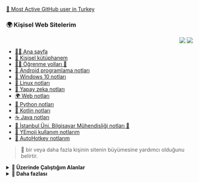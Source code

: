 

[🥇 Most Active GitHub user in Turkey](https://commits.top/turkey.html)

### 🌍 Kişisel Web Sitelerim

<p align="right">
    <img align="center" src="https://github-readme-stats.vercel.app/api?username=yedhrab&show_icons=true&theme=gruvbox">
    <img align="center" src="https://github-readme-stats.vercel.app/api/top-langs?username=yedhrab&layout=compact&theme=gruvbox&hide=jupyter%20notebook,html&langs_count=7">
</p>

- [🙋‍♂️ Ana sayfa](https://www.yemreak.com)
- [📖 Kişisel kütüphanem](https://lib.yemreak.com)
- [👨‍🏫 Öğrenme yolları 🤝](https://learn.yemreak.com)
- [📲 Android programlama notları](https://android.yemreak.com)
- [🎇 Windows 10 notları](https://windows.yemreak.com)
- [🐧 Linux notları](https://linux.yemreak.com)
- [🧠 Yapay zeka notları](https://ai.yemreak.com)
- [🌍 Web notları](https://web.yemreak.com)
- [🐍 Python notları](https://python.yemreak.com)
- [🎃 Kotlin notları](https://kotlin.yemreak.com)
- [☕ Java notları](https://java.yemreak.com)
- [🏫 İstanbul Üni. Bilgisayar Mühendisliği notları 🤝](https://iuce.yemreak.com)
- [🚀 YEmoji kullanım notlarım](https://emoji.yemreak.com)
- [💫 AutoHotkey notlarım](https://ahk.yemreak.com)


> 🤝 bir veya daha fazla kişinin sitenin büyümesine yardımcı olduğunu belirtir.

<details>
    <summary><b>🌟 Üzerinde Çalıştığım Alanlar</b></summary>
  <br>

  - 🐍 Python: websocket_client, request, mouse, keyboard, instabot, pynput, logger, colorlog, subprocess, pathlib, os, platform, selenium, threding, oop, CI, pytest, unittest, doctest, package, ahk-wrapper
  - 👨‍💻 Autohotkey: YHotkeys, window automation (show, hide, pin, transparent), clipboard, hotkey, hotstring, menubar, icon
  - ☕ Java / Kotlin: Thread, Listeners, JavaFX, RoomDB, Broadcast, Intent, Activity, Events, RcycleView, CardView
  - 🌃 VS Code: Theme extension, shortcuts, syntax extensions
  - 🌄 Intellij: Theme extension, VS Code Keymap shortcuts

  > 💁‍♂️ Daha detaylı bilgi için [🌟 YEmreAK.com](https://lib.yemreak.com/programlama) üzerindeki sayfalarıma bakabilirsiniz

</details>

<details>
    <summary><b>🧐 Daha fazlası</b></summary>
  <br>

  - 💁‍♂️ Bence bu kadarı yeterli, daha detaylı bilgi için [🌟 YEmreAK.com](https://yemreak.com) üzerindeki sayfalarıma bakabilirsiniz

</details>

<!--
**yedhrab/yedhrab** is a ✨ _special_ ✨ repository because its `README.md` (this file) appears on your GitHub profile.

Here are some ideas to get you started:

- 🔭 I’m currently working on ...
- 🌱 I’m currently learning ...
- 👯 I’m looking to collaborate on ...
- 🤔 I’m looking for help with ...
- 💬 Ask me about ...
- 📫 How to reach me: ...
- 😄 Pronouns: ...
- ⚡ Fun fact: ...
-->
